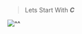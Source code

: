 > Lets Start With __*C*__

![^^](https://res.cloudinary.com/practicaldev/image/fetch/s--rVaXBs4B--/c_imagga_scale,f_auto,fl_progressive,h_900,q_66,w_1600/https://dev-to-uploads.s3.amazonaws.com/uploads/articles/9s95z08cirlqaae1vzcd.gif)
